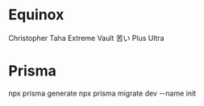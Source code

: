 # Equinox
Christopher Taha Extreme Vault 苦い Plus Ultra

# Prisma
npx prisma generate
npx prisma migrate dev --name init
